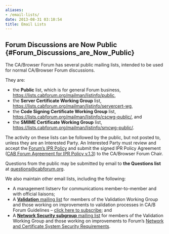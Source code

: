 ```yaml
---
aliases:
- /email-lists/
date: 2013-08-31 03:10:54
title: Email Lists
---
```


## Forum Discussions are Now Public {#Forum_Discussions_are_Now_Public}

The CA/Browser Forum has several public mailing lists, intended to be used for normal CA/Browser Forum discussions.

They are:

- the **Public** list, which is for general Forum business, https://lists.cabforum.org/mailman/listinfo/public,
- the **Server Certificate Working Group** list, https://lists.cabforum.org/mailman/listinfo/servercert-wg,
- the **Code Signing Certificate Working Group** list, https://lists.cabforum.org/mailman/listinfo/cscwg-public/, and
- the **SMIME Certificate Working Group** list, https://lists.cabforum.org/mailman/listinfo/smcwg-public/.

The activity on these lists can be followed by the public, but not posted to, unless they are an Interested Party. An Interested Party must review and accept the [Forum’s IPR Policy][1] and submit the signed IPR Policy Agreement ([CAB Forum Agreement for IPR Policy v.1.3][2]) to the CA/Browser Forum Chair.

Questions from the public may be submitted by email to **the Questions list** at questions@cabforum.org.

We also maintain other email lists, including the following:

- A management listserv for communications member-to-member and with official liaisons;
- A [**Validation** mailing list][3] for members of the Validation Working Group and those working on improvements to validation processes in CA/B Forum Guidelines – [click here to subscribe][3]; and
- A [**Network Security subgroup** mailing list][4] for members of the Validation Working Group and those working on improvements to Forum’s [Network and Certificate System Security Requirements][5].

[1]: /about/ipr-policy/ "IPR Policy"
[2]: /uploads/CAB-Forum-Agreement-for-IPR-Policy_20FEB18.pdf
[3]: https://lists.cabforum.org/mailman/listinfo/validation/
[4]: https://lists.cabforum.org/mailman/listinfo/netsec
[5]: /working-groups/netsec/documents/
